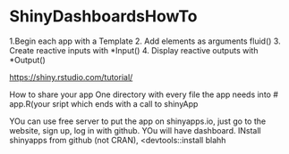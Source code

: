 # ShinyDashboardsHowTo
1.Begin each app with a Template
2. Add elements as arguments fluid()
3. Create reactive inputs with *Input()
4. Display reactive outputs with *Output()

https://shiny.rstudio.com/tutorial/

How to share your app One directory with every file the app needs into # app.R(your sript which ends with a call to shinyApp

 YOu can use free server to put the app on shinyapps.io, just go to the website, sign up, log in with github. YOu will have dashboard. INstall shinyapps from github (not CRAN), <devtools::install blahh
